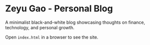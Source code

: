 # Zeyu Gao - Personal Blog
A minimalist black-and-white blog showcasing thoughts on finance, technology, and personal growth.

Open `index.html` in a browser to see the site.
